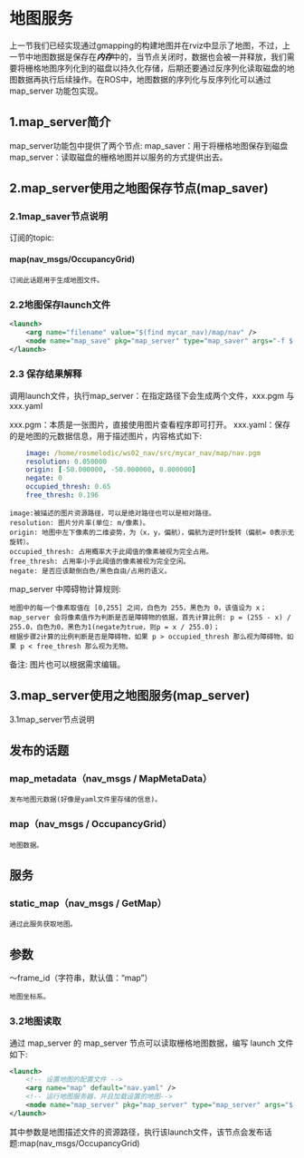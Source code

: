 # 地图服务
上一节我们已经实现通过gmapping的构建地图并在rviz中显示了地图，不过，上一节中地图数据是保存在***内存***中的，当节点关闭时，数据也会被一并释放，我们需要将栅格地图序列化到的磁盘以持久化存储，后期还要通过反序列化读取磁盘的地图数据再执行后续操作。在ROS中，地图数据的序列化与反序列化可以通过 map_server 功能包实现。

## 1.map_server简介
map_server功能包中提供了两个节点:
 map_saver：用于将栅格地图保存到磁盘
  map_server：读取磁盘的栅格地图并以服务的方式提供出去。

## 2.map_server使用之地图保存节点(map_saver)

### 2.1map_saver节点说明

订阅的topic:

#### map(nav_msgs/OccupancyGrid)

    订阅此话题用于生成地图文件。

### 2.2地图保存launch文件
```xml
<launch>
    <arg name="filename" value="$(find mycar_nav)/map/nav" />
    <node name="map_save" pkg="map_server" type="map_saver" args="-f $(arg filename)" />
</launch>
```

### 2.3 保存结果解释
调用launch文件，执行map_server：在指定路径下会生成两个文件，xxx.pgm 与 xxx.yaml

xxx.pgm：本质是一张图片，直接使用图片查看程序即可打开。
xxx.yaml：保存的是地图的元数据信息，用于描述图片，内容格式如下:

```yaml
    image: /home/rosmelodic/ws02_nav/src/mycar_nav/map/nav.pgm
    resolution: 0.050000
    origin: [-50.000000, -50.000000, 0.000000]
    negate: 0
    occupied_thresh: 0.65
    free_thresh: 0.196
```

    image:被描述的图片资源路径，可以是绝对路径也可以是相对路径。
    resolution: 图片分片率(单位: m/像素)。
    origin: 地图中左下像素的二维姿势，为（x，y，偏航），偏航为逆时针旋转（偏航= 0表示无旋转）。
    occupied_thresh: 占用概率大于此阈值的像素被视为完全占用。
    free_thresh: 占用率小于此阈值的像素被视为完全空闲。
    negate: 是否应该颠倒白色/黑色自由/占用的语义。

map_server 中障碍物计算规则:

    地图中的每一个像素取值在 [0,255] 之间，白色为 255，黑色为 0，该值设为 x；
    map_server 会将像素值作为判断是否是障碍物的依据，首先计算比例: p = (255 - x) / 255.0，白色为0，黑色为1(negate为true，则p = x / 255.0)；
    根据步骤2计算的比例判断是否是障碍物，如果 p > occupied_thresh 那么视为障碍物，如果 p < free_thresh 那么视为无物。

备注:
    图片也可以根据需求编辑。


## 3.map_server使用之地图服务(map_server)

3.1map_server节点说明

## 发布的话题

### map_metadata（nav_msgs / MapMetaData）

    发布地图元数据(好像是yaml文件里存储的信息)。

###  map（nav_msgs / OccupancyGrid）

    地图数据。

## 服务

### static_map（nav_msgs / GetMap）

    通过此服务获取地图。

## 参数

〜frame_id（字符串，默认值：“map”）

    地图坐标系。

### 3.2地图读取
通过 map_server 的 map_server 节点可以读取栅格地图数据，编写 launch 文件如下:
```xml
<launch>
    <!-- 设置地图的配置文件 -->
    <arg name="map" default="nav.yaml" />
    <!-- 运行地图服务器，并且加载设置的地图-->
    <node name="map_server" pkg="map_server" type="map_server" args="$(find mycar_nav)/map/$(arg map)"/>
</launch>

```
其中参数是地图描述文件的资源路径，执行该launch文件，该节点会发布话题:map(nav_msgs/OccupancyGrid)




